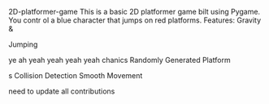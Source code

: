     


 2D-platformer-game
This is a basic 2D platformer game 
bilt using Pygame. You contr
ol a blue 
character that jumps on red platforms.
Features: Gravity &amp;



Jumping





ye ah yeah yeah yeah yeah
chanics Randomly Generated Platform


s Collision Detection  Smooth Movement





need  to update all contributions 



 